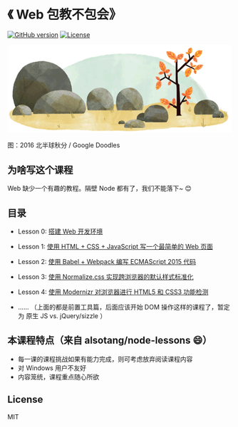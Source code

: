 # 《 Web 包教不包会》

[![GitHub version](https://badge.fury.io/gh/hugojing%2Fweb-lessons.svg?style=flat)](https://badge.fury.io/gh/hugojing%2Fweb-lessons)
[![License](https://img.shields.io/badge/license-MIT-blue.svg?style=flat)](http://opensource.org/licenses/MIT "Feel free to contribute.")

![first-day-of-fall-2016](./dist/img/first-day-of-fall-2016-northern-hemisphere-5139283208830976.2-hp.gif)

图：2016 北半球秋分 / Google Doodles

## 为啥写这个课程

Web 缺少一个有趣的教程。隔壁 Node 都有了，我们不能落下~ 😊

## 目录

* Lesson 0: [搭建 Web 开发环境](https://github.com/hugojing/web-lessons/tree/master/lesson0)

* Lesson 1: [使用 HTML + CSS + JavaScript 写一个最简单的 Web 页面](https://github.com/hugojing/web-lessons/tree/master/lesson1)

* Lesson 2: [使用 Babel + Webpack 编写 ECMAScript 2015 代码](https://github.com/hugojing/web-lessons/tree/master/lesson2)

* Lesson 3: [使用 Normalize.css 实现跨浏览器的默认样式标准化](https://github.com/hugojing/web-lessons/tree/master/lesson3)

* Lesson 4: [使用 Modernizr 对浏览器进行 HTML5 和 CSS3 功能检测](https://github.com/hugojing/web-lessons/tree/master/lesson4)

* …… （上面的都是前置工具篇，后面应该开始 DOM 操作这样的课程了，暂定为 原生 JS vs. jQuery/sizzle ）


## 本课程特点（来自 alsotang/node-lessons 😄）

* 每一课的课程挑战如果有能力完成，则可考虑放弃阅读课程内容
* 对 Windows 用户不友好
* 内容笼统，课程重点随心所欲

## License

MIT
